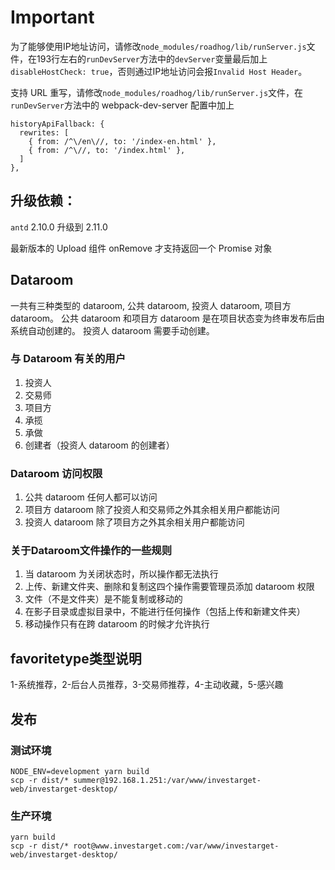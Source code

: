 # Important #

为了能够使用IP地址访问，请修改`node_modules/roadhog/lib/runServer.js`文件，在193行左右的`runDevServer`方法中的`devServer`变量最后加上`disableHostCheck: true`，否则通过IP地址访问会报`Invalid Host Header`。

支持 URL 重写，请修改`node_modules/roadhog/lib/runServer.js`文件，在`runDevServer`方法中的 webpack-dev-server 配置中加上
```
historyApiFallback: {
  rewrites: [
    { from: /^\/en\//, to: '/index-en.html' },
    { from: /^\//, to: '/index.html' },
  ]
},
```

## 升级依赖：
`antd` 2.10.0 升级到 2.11.0

最新版本的 Upload 组件 onRemove 才支持返回一个 Promise 对象

## Dataroom
一共有三种类型的 dataroom, 公共 dataroom, 投资人 dataroom, 项目方 dataroom。
公共 dataroom 和项目方 dataroom 是在项目状态变为终审发布后由系统自动创建的。
投资人 dataroom 需要手动创建。

### 与 Dataroom 有关的用户
1. 投资人
2. 交易师
3. 项目方
4. 承揽
5. 承做
6. 创建者（投资人 dataroom 的创建者）

### Dataroom 访问权限
1. 公共 dataroom 任何人都可以访问
2. 项目方 dataroom 除了投资人和交易师之外其余相关用户都能访问
3. 投资人 dataroom 除了项目方之外其余相关用户都能访问

### 关于Dataroom文件操作的一些规则
1. 当 dataroom 为关闭状态时，所以操作都无法执行
2. 上传、新建文件夹、删除和复制这四个操作需要管理员添加 dataroom 权限
3. 文件（不是文件夹）是不能复制或移动的
4. 在影子目录或虚拟目录中，不能进行任何操作（包括上传和新建文件夹）
5. 移动操作只有在跨 dataroom 的时候才允许执行

## favoritetype类型说明
1-系统推荐，2-后台人员推荐，3-交易师推荐，4-主动收藏，5-感兴趣

## 发布

### 测试环境
```
NODE_ENV=development yarn build
scp -r dist/* summer@192.168.1.251:/var/www/investarget-web/investarget-desktop/
```

### 生产环境
```
yarn build
scp -r dist/* root@www.investarget.com:/var/www/investarget-web/investarget-desktop/
```